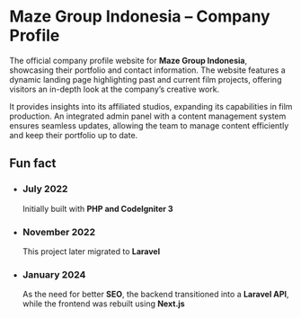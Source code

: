 # Maze Group Indonesia – Company Profile

The official company profile website for **Maze Group Indonesia**, showcasing their portfolio and contact information. The website features a dynamic landing page highlighting past and current film projects, offering visitors an in-depth look at the company’s creative work.

It provides insights into its affiliated studios, expanding its capabilities in film production. An integrated admin panel with a content management system ensures seamless updates, allowing the team to manage content efficiently and keep their portfolio up to date.

## Fun fact

- ### July 2022

  Initially built with **PHP and CodeIgniter 3**

- ### November 2022

  This project later migrated to **Laravel**

- ### January 2024

  As the need for better **SEO**, the backend transitioned into a **Laravel API**, while the frontend was rebuilt using **Next.js**

<!-- NOTE: Uncomment this when the project is fully migrated -->
<!-- - ### March 2025

  To streamline maintenance and because **Laravel** was used less frequently, the project has now fully migrated to **Next.js, Convex, and Clerk**, making content management and authentication more efficient while reducing dependency on backend frameworks. -->
